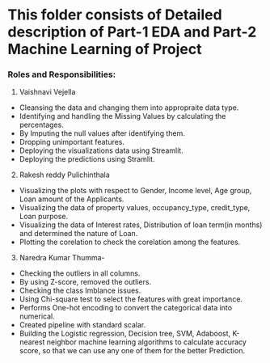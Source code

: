 # This folder consists of Detailed description of Part-1 EDA and Part-2 Machine Learning of Project

### Roles and Responsibilities:

1. Vaishnavi Vejella
- Cleansing the data and changing them into appropraite data type.
- Identifying and handling the Missing Values by calculating the percentages.
- By Imputing the null values after identifying them.
- Dropping unimportant features.
- Deploying the visualizations data using Streamlit.
- Deploying the predictions using Stramlit.

2. Rakesh reddy Pulichinthala
- Visualizing the plots with respect to Gender, Income level, Age group, Loan amount of the Applicants.
- Visualizing the data of property values, occupancy_type, credit_type, Loan purpose.
- Visualizing the data of Interest rates, Distribution of loan term(in months) and determined the nature of Loan.
- Plotting the corelation to check the corelation among the features.

3. Naredra Kumar Thumma-
- Checking the outliers in all columns.
- By using Z-score, removed the outliers.
- Checking the class Imblance issues.
- Using Chi-square test to select the features with great importance.
- Performs One-hot encoding to convert the categorical data into numerical.
- Created pipeline with standard scalar.
- Building the Logistic regression, Decision tree, SVM, Adaboost, K-nearest neighbor machine learning algorithms to calculate accuracy score, so that we can use any one of them for the better Prediction.
